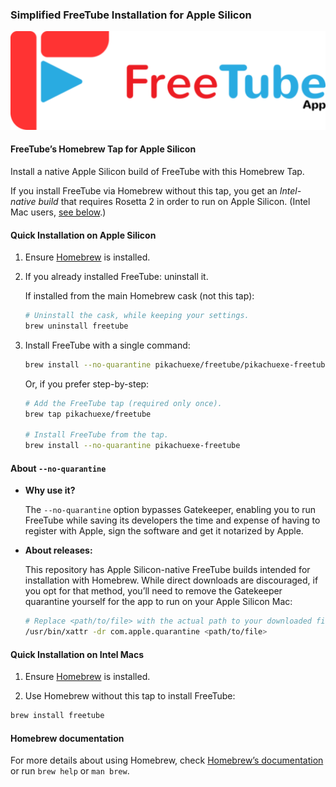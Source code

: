 ### Simplified FreeTube Installation for Apple Silicon

[![FreeTube](assets/logoColor.svg)](https://github.com/FreeTubeApp/FreeTube "https://github.com/FreeTubeApp/FreeTube")


#### FreeTube’s Homebrew Tap for Apple Silicon

Install a native Apple Silicon build of FreeTube with this Homebrew Tap.

If you install FreeTube via Homebrew without this tap, you get an _Intel-native build_ that requires Rosetta 2 in order to run on Apple Silicon.
(Intel Mac users, [see below](#intel-section).)


#### Quick Installation on Apple Silicon

1. Ensure [Homebrew](https://brew.sh) is installed.

1. If you already installed FreeTube: uninstall it.

   If installed from the main Homebrew cask (not this tap):

    ```bash
    # Uninstall the cask, while keeping your settings.
    brew uninstall freetube
    ```

1. Install FreeTube with a single command:

    ```bash
    brew install --no-quarantine pikachuexe/freetube/pikachuexe-freetube
    ```

    Or, if you prefer step-by-step:

    ```bash
    # Add the FreeTube tap (required only once).
    brew tap pikachuexe/freetube

    # Install FreeTube from the tap.
    brew install --no-quarantine pikachuexe-freetube
    ```


#### About `--no-quarantine`

- **Why use it?**

  The `--no-quarantine` option bypasses Gatekeeper, enabling you to run FreeTube while saving its developers the time and expense of having to register with Apple, sign the software and get it notarized by Apple.

- **About releases:**

  This repository has Apple Silicon-native FreeTube builds intended for installation with Homebrew. While direct downloads are discouraged, if you opt for that method, you’ll need to remove the Gatekeeper quarantine yourself for the app to run on your Apple Silicon Mac:

  ```bash
  # Replace <path/to/file> with the actual path to your downloaded file.
  /usr/bin/xattr -dr com.apple.quarantine <path/to/file>
  ```


<a name="intel-section"></a>
#### Quick Installation on Intel Macs

1. Ensure [Homebrew](https://brew.sh) is installed.

1. Use Homebrew without this tap to install FreeTube:

```bash
brew install freetube
```


#### Homebrew documentation

For more details about using Homebrew, check [Homebrew’s documentation](https://docs.brew.sh) or run `brew help` or `man brew`.
